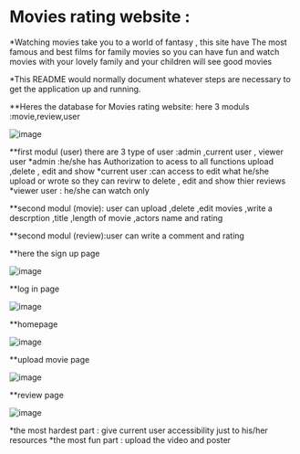 # Movies rating website :

*Watching movies take you to a world of fantasy , this site have The most famous and best films for family movies so you can have fun and watch movies with your lovely family and your children will see good movies


*This README would normally document whatever steps are necessary to get the
application up and running.

**Heres the database for Movies rating website:
here 3 moduls :movie,review,user

![image](https://user-images.githubusercontent.com/38358417/61825440-0e866a80-ae69-11e9-8ae3-7f6dafb726bc.png)


**first modul (user) there are 3 type of user :admin ,current user , viewer user
*admin :he/she has Authorization to acess to all functions upload ,delete , edit and show
*current user :can access to edit what he/she upload or wrote so they can revirw to delete , edit and show thier reviews 
*viewer user : he/she can watch only

**second modul (movie): user can upload ,delete ,edit movies ,write a descrption ,title ,length of movie ,actors name and rating

**second modul (review):user can write a comment and rating


**here the sign up page 

![image](https://user-images.githubusercontent.com/38358417/61826534-455d8000-ae6b-11e9-838e-e04838752b73.png)


**log in page


![image](https://user-images.githubusercontent.com/38358417/61826701-a71dea00-ae6b-11e9-8de7-c7cd50bd5934.png)


**homepage

![image](https://user-images.githubusercontent.com/38358417/61827009-4f33b300-ae6c-11e9-9467-136dbf2aa637.png)


**upload movie page

![image](https://user-images.githubusercontent.com/38358417/61827074-74c0bc80-ae6c-11e9-9d13-03711545268c.png)


**review page


![image](https://user-images.githubusercontent.com/38358417/61827299-dc770780-ae6c-11e9-8557-4f74bfff6ff4.png)

*the most hardest part : give current user accessibility just to his/her resources
*the most fun part : upload the video and poster
